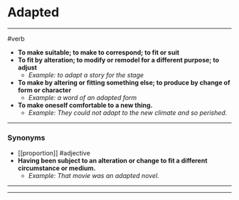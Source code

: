 # Adapted
---
#verb
- **To make suitable; to make to correspond; to fit or suit**
- **To fit by alteration; to modify or remodel for a different purpose; to adjust**
	- _Example: to adapt a story for the stage_
- **To make by altering or fitting something else; to produce by change of form or character**
	- _Example: a word of an adapted form_
- **To make oneself comfortable to a new thing.**
	- _Example: They could not adapt to the new climate and so perished._
---
### Synonyms
- [[proportion]]
#adjective
- **Having been subject to an alteration or change to fit a different circumstance or medium.**
	- _Example: That movie was an adapted novel._
---
---
